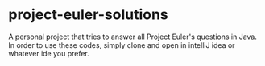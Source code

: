 # project-euler-solutions
A personal project that tries to answer all Project Euler's questions in Java. In order to use these codes, simply clone and open in intelliJ idea or whatever ide you prefer.
